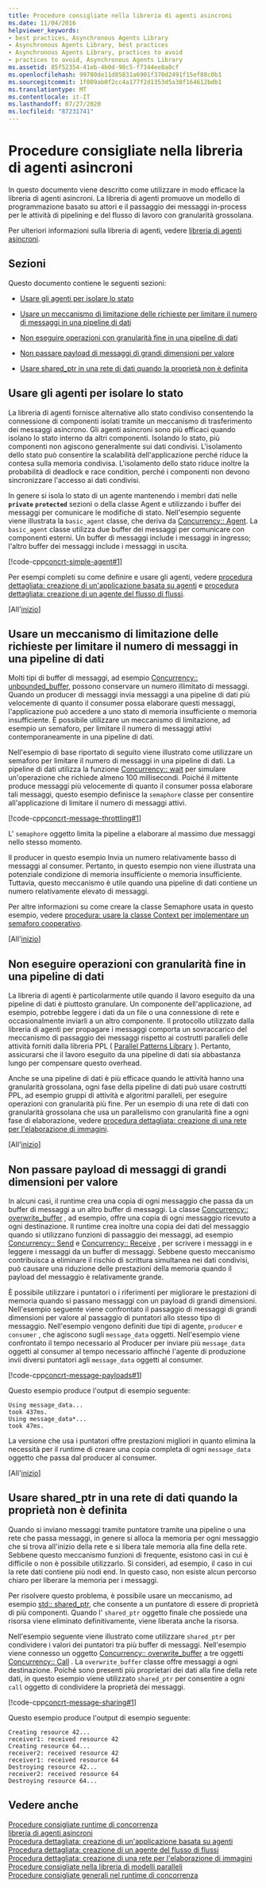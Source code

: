 ```yaml
---
title: Procedure consigliate nella libreria di agenti asincroni
ms.date: 11/04/2016
helpviewer_keywords:
- best practices, Asynchronous Agents Library
- Asynchronous Agents Library, best practices
- Asynchronous Agents Library, practices to avoid
- practices to avoid, Asynchronous Agents Library
ms.assetid: 85f52354-41eb-4b0d-98c5-f7344ee8a8cf
ms.openlocfilehash: 99780de11d85831a6901f370d2491f15ef88c0b1
ms.sourcegitcommit: 1f009ab0f2cc4a177f2d1353d5a38f164612bdb1
ms.translationtype: MT
ms.contentlocale: it-IT
ms.lasthandoff: 07/27/2020
ms.locfileid: "87231741"
---
```

# <a name="best-practices-in-the-asynchronous-agents-library"></a>Procedure consigliate nella libreria di agenti asincroni

In questo documento viene descritto come utilizzare in modo efficace la libreria di agenti asincroni. La libreria di agenti promuove un modello di programmazione basato su attori e il passaggio dei messaggi in-process per le attività di pipelining e del flusso di lavoro con granularità grossolana.

Per ulteriori informazioni sulla libreria di agenti, vedere [libreria di agenti asincroni](../../parallel/concrt/asynchronous-agents-library.md).

## <a name="sections"></a><a name="top"></a>Sezioni

Questo documento contiene le seguenti sezioni:

- [Usare gli agenti per isolare lo stato](#isolation)

- [Usare un meccanismo di limitazione delle richieste per limitare il numero di messaggi in una pipeline di dati](#throttling)

- [Non eseguire operazioni con granularità fine in una pipeline di dati](#fine-grained)

- [Non passare payload di messaggi di grandi dimensioni per valore](#large-payloads)

- [Usare shared_ptr in una rete di dati quando la proprietà non è definita](#ownership)

## <a name="use-agents-to-isolate-state"></a><a name="isolation"></a>Usare gli agenti per isolare lo stato

La libreria di agenti fornisce alternative allo stato condiviso consentendo la connessione di componenti isolati tramite un meccanismo di trasferimento dei messaggi asincrono. Gli agenti asincroni sono più efficaci quando isolano lo stato interno da altri componenti. Isolando lo stato, più componenti non agiscono generalmente sui dati condivisi. L'isolamento dello stato può consentire la scalabilità dell'applicazione perché riduce la contesa sulla memoria condivisa. L'isolamento dello stato riduce inoltre la probabilità di deadlock e race condition, perché i componenti non devono sincronizzare l'accesso ai dati condivisi.

In genere si isola lo stato di un agente mantenendo i membri dati nelle **`private`** **`protected`** sezioni o della classe Agent e utilizzando i buffer dei messaggi per comunicare le modifiche di stato. Nell'esempio seguente viene illustrata la `basic_agent` classe, che deriva da [Concurrency:: Agent](../../parallel/concrt/reference/agent-class.md). La `basic_agent` classe utilizza due buffer dei messaggi per comunicare con componenti esterni. Un buffer di messaggi include i messaggi in ingresso; l'altro buffer dei messaggi include i messaggi in uscita.

[!code-cpp[concrt-simple-agent#1](../../parallel/concrt/codesnippet/cpp/best-practices-in-the-asynchronous-agents-library_1.cpp)]

Per esempi completi su come definire e usare gli agenti, vedere [procedura dettagliata: creazione di un'applicazione basata su agenti](../../parallel/concrt/walkthrough-creating-an-agent-based-application.md) e [procedura dettagliata: creazione di un agente del flusso di flussi](../../parallel/concrt/walkthrough-creating-a-dataflow-agent.md).

[All'[inizio](#top)]

## <a name="use-a-throttling-mechanism-to-limit-the-number-of-messages-in-a-data-pipeline"></a><a name="throttling"></a>Usare un meccanismo di limitazione delle richieste per limitare il numero di messaggi in una pipeline di dati

Molti tipi di buffer di messaggi, ad esempio [Concurrency:: unbounded_buffer](reference/unbounded-buffer-class.md), possono conservare un numero illimitato di messaggi. Quando un producer di messaggi invia messaggi a una pipeline di dati più velocemente di quanto il consumer possa elaborare questi messaggi, l'applicazione può accedere a uno stato di memoria insufficiente o memoria insufficiente. È possibile utilizzare un meccanismo di limitazione, ad esempio un semaforo, per limitare il numero di messaggi attivi contemporaneamente in una pipeline di dati.

Nell'esempio di base riportato di seguito viene illustrato come utilizzare un semaforo per limitare il numero di messaggi in una pipeline di dati. La pipeline di dati utilizza la funzione [Concurrency:: wait](reference/concurrency-namespace-functions.md#wait) per simulare un'operazione che richiede almeno 100 millisecondi. Poiché il mittente produce messaggi più velocemente di quanto il consumer possa elaborare tali messaggi, questo esempio definisce la `semaphore` classe per consentire all'applicazione di limitare il numero di messaggi attivi.

[!code-cpp[concrt-message-throttling#1](../../parallel/concrt/codesnippet/cpp/best-practices-in-the-asynchronous-agents-library_2.cpp)]

L' `semaphore` oggetto limita la pipeline a elaborare al massimo due messaggi nello stesso momento.

Il producer in questo esempio Invia un numero relativamente basso di messaggi al consumer. Pertanto, in questo esempio non viene illustrata una potenziale condizione di memoria insufficiente o memoria insufficiente. Tuttavia, questo meccanismo è utile quando una pipeline di dati contiene un numero relativamente elevato di messaggi.

Per altre informazioni su come creare la classe Semaphore usata in questo esempio, vedere [procedura: usare la classe Context per implementare un semaforo cooperativo](../../parallel/concrt/how-to-use-the-context-class-to-implement-a-cooperative-semaphore.md).

[All'[inizio](#top)]

## <a name="do-not-perform-fine-grained-work-in-a-data-pipeline"></a><a name="fine-grained"></a>Non eseguire operazioni con granularità fine in una pipeline di dati

La libreria di agenti è particolarmente utile quando il lavoro eseguito da una pipeline di dati è piuttosto granulare. Un componente dell'applicazione, ad esempio, potrebbe leggere i dati da un file o una connessione di rete e occasionalmente inviarli a un altro componente. Il protocollo utilizzato dalla libreria di agenti per propagare i messaggi comporta un sovraccarico del meccanismo di passaggio dei messaggi rispetto ai costrutti paralleli delle attività forniti dalla libreria PPL ( [Parallel Patterns Library](../../parallel/concrt/parallel-patterns-library-ppl.md) ). Pertanto, assicurarsi che il lavoro eseguito da una pipeline di dati sia abbastanza lungo per compensare questo overhead.

Anche se una pipeline di dati è più efficace quando le attività hanno una granularità grossolana, ogni fase della pipeline di dati può usare costrutti PPL, ad esempio gruppi di attività e algoritmi paralleli, per eseguire operazioni con granularità più fine. Per un esempio di una rete di dati con granularità grossolana che usa un parallelismo con granularità fine a ogni fase di elaborazione, vedere [procedura dettagliata: creazione di una rete per l'elaborazione di immagini](../../parallel/concrt/walkthrough-creating-an-image-processing-network.md).

[All'[inizio](#top)]

## <a name="do-not-pass-large-message-payloads-by-value"></a><a name="large-payloads"></a>Non passare payload di messaggi di grandi dimensioni per valore

In alcuni casi, il runtime crea una copia di ogni messaggio che passa da un buffer di messaggi a un altro buffer di messaggi. La classe [Concurrency:: overwrite_buffer](../../parallel/concrt/reference/overwrite-buffer-class.md) , ad esempio, offre una copia di ogni messaggio ricevuto a ogni destinazione. Il runtime crea inoltre una copia dei dati del messaggio quando si utilizzano funzioni di passaggio dei messaggi, ad esempio [Concurrency:: Send](reference/concurrency-namespace-functions.md#send) e [Concurrency:: Receive](reference/concurrency-namespace-functions.md#receive) , per scrivere i messaggi in e leggere i messaggi da un buffer di messaggi. Sebbene questo meccanismo contribuisca a eliminare il rischio di scrittura simultanea nei dati condivisi, può causare una riduzione delle prestazioni della memoria quando il payload del messaggio è relativamente grande.

È possibile utilizzare i puntatori o i riferimenti per migliorare le prestazioni di memoria quando si passano messaggi con un payload di grandi dimensioni. Nell'esempio seguente viene confrontato il passaggio di messaggi di grandi dimensioni per valore al passaggio di puntatori allo stesso tipo di messaggio. Nell'esempio vengono definiti due tipi di agente, `producer` e `consumer` , che agiscono sugli `message_data` oggetti. Nell'esempio viene confrontato il tempo necessario al Producer per inviare più `message_data` oggetti al consumer al tempo necessario affinché l'agente di produzione invii diversi puntatori agli `message_data` oggetti al consumer.

[!code-cpp[concrt-message-payloads#1](../../parallel/concrt/codesnippet/cpp/best-practices-in-the-asynchronous-agents-library_3.cpp)]

Questo esempio produce l'output di esempio seguente:

```Output
Using message_data...
took 437ms.
Using message_data*...
took 47ms.
```

La versione che usa i puntatori offre prestazioni migliori in quanto elimina la necessità per il runtime di creare una copia completa di ogni `message_data` oggetto che passa dal producer al consumer.

[All'[inizio](#top)]

## <a name="use-shared_ptr-in-a-data-network-when-ownership-is-undefined"></a><a name="ownership"></a>Usare shared_ptr in una rete di dati quando la proprietà non è definita

Quando si inviano messaggi tramite puntatore tramite una pipeline o una rete che passa messaggi, in genere si alloca la memoria per ogni messaggio che si trova all'inizio della rete e si libera tale memoria alla fine della rete. Sebbene questo meccanismo funzioni di frequente, esistono casi in cui è difficile o non è possibile utilizzarlo. Si consideri, ad esempio, il caso in cui la rete dati contiene più nodi end. In questo caso, non esiste alcun percorso chiaro per liberare la memoria per i messaggi.

Per risolvere questo problema, è possibile usare un meccanismo, ad esempio [std:: shared_ptr](../../standard-library/shared-ptr-class.md), che consente a un puntatore di essere di proprietà di più componenti. Quando l' `shared_ptr` oggetto finale che possiede una risorsa viene eliminato definitivamente, viene liberata anche la risorsa.

Nell'esempio seguente viene illustrato come utilizzare `shared_ptr` per condividere i valori dei puntatori tra più buffer di messaggi. Nell'esempio viene connesso un oggetto [Concurrency:: overwrite_buffer](../../parallel/concrt/reference/overwrite-buffer-class.md) a tre oggetti [Concurrency:: Call](../../parallel/concrt/reference/call-class.md) . La `overwrite_buffer` classe offre messaggi a ogni destinazione. Poiché sono presenti più proprietari dei dati alla fine della rete dati, in questo esempio viene utilizzato `shared_ptr` per consentire a ogni `call` oggetto di condividere la proprietà dei messaggi.

[!code-cpp[concrt-message-sharing#1](../../parallel/concrt/codesnippet/cpp/best-practices-in-the-asynchronous-agents-library_4.cpp)]

Questo esempio produce l'output di esempio seguente:

```Output
Creating resource 42...
receiver1: received resource 42
Creating resource 64...
receiver2: received resource 42
receiver1: received resource 64
Destroying resource 42...
receiver2: received resource 64
Destroying resource 64...
```

## <a name="see-also"></a>Vedere anche

[Procedure consigliate runtime di concorrenza](../../parallel/concrt/concurrency-runtime-best-practices.md)<br/>
[libreria di agenti asincroni](../../parallel/concrt/asynchronous-agents-library.md)<br/>
[Procedura dettagliata: creazione di un'applicazione basata su agenti](../../parallel/concrt/walkthrough-creating-an-agent-based-application.md)<br/>
[Procedura dettagliata: creazione di un agente del flusso di flussi](../../parallel/concrt/walkthrough-creating-a-dataflow-agent.md)<br/>
[Procedura dettagliata: creazione di una rete per l'elaborazione di immagini](../../parallel/concrt/walkthrough-creating-an-image-processing-network.md)<br/>
[Procedure consigliate nella libreria di modelli paralleli](../../parallel/concrt/best-practices-in-the-parallel-patterns-library.md)<br/>
[Procedure consigliate generali nel runtime di concorrenza](../../parallel/concrt/general-best-practices-in-the-concurrency-runtime.md)
